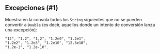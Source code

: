 ## Excepciones (#1)

Muestra en la consola todos los `String` siguientes que no se pueden convertir a `Double` (es decir, aquellos donde un intento de conversión lanza una excepción):

```text
"12", "1.2", "1,2", "1.2e0", "1.2e1",
"1.2e2", "1.2e3", "1.2e10", "12.3e10",
"1.2e-1", "1.2e-10".
```